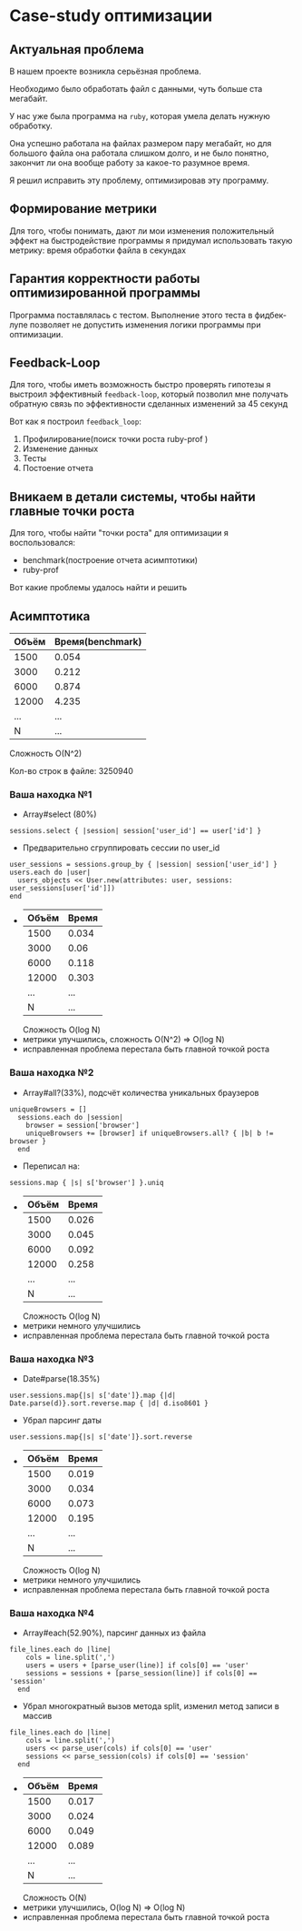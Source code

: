 # Case-study оптимизации

## Актуальная проблема
В нашем проекте возникла серьёзная проблема.

Необходимо было обработать файл с данными, чуть больше ста мегабайт.

У нас уже была программа на `ruby`, которая умела делать нужную обработку.

Она успешно работала на файлах размером пару мегабайт, но для большого файла она работала слишком долго, и не было понятно, закончит ли она вообще работу за какое-то разумное время.

Я решил исправить эту проблему, оптимизировав эту программу.

## Формирование метрики
Для того, чтобы понимать, дают ли мои изменения положительный эффект на быстродействие программы я придумал использовать такую метрику: время обработки файла в секундах

## Гарантия корректности работы оптимизированной программы
Программа поставлялась с тестом. Выполнение этого теста в фидбек-лупе позволяет не допустить изменения логики программы при оптимизации.

## Feedback-Loop
Для того, чтобы иметь возможность быстро проверять гипотезы я выстроил эффективный `feedback-loop`, который позволил мне получать обратную связь по эффективности сделанных изменений за 45 секунд

Вот как я построил `feedback_loop`:

1. Профилирование(поиск точки роста ruby-prof )
2. Изменение данных
3. Тесты
4. Постоение отчета 

## Вникаем в детали системы, чтобы найти главные точки роста
Для того, чтобы найти "точки роста" для оптимизации я воспользовался:

- benchmark(построение отчета асимптотики)
- ruby-prof 

Вот какие проблемы удалось найти и решить
## Асимптотика
| Объём | Время(benchmark) |
| ------ | ------ |
| 1500 | 0.054 |
| 3000 | 0.212 |
| 6000 | 0.874 |
| 12000 | 4.235  |
| ... | ... |
| N | ... |
Сложность O(N^2)

Кол-во строк в файле: 3250940

### Ваша находка №1
- Array#select (80%) 

```sessions.select { |session| session['user_id'] == user['id'] }```
- Предварительно сгруппировать сессии по user_id
```
user_sessions = sessions.group_by { |session| session['user_id'] }
users.each do |user|
  users_objects << User.new(attributes: user, sessions: user_sessions[user['id']])
end
``` 
 
- | Объём | Время |
  | ------ | ------ |
  | 1500 | 0.034 |
  | 3000 | 0.06 |
  | 6000 | 0.118 |
  | 12000 | 0.303 |
  | ... | ... |
  |  N  | ... |
  Сложность O(log N)
- метрики улучшились, сложность O(N^2) => O(log N)
- исправленная проблема перестала быть главной точкой роста

### Ваша находка №2
- Array#all?(33%), подсчёт количества уникальных браузеров

```
uniqueBrowsers = []
  sessions.each do |session|
    browser = session['browser']
    uniqueBrowsers += [browser] if uniqueBrowsers.all? { |b| b != browser }
  end
```
- Переписал на:
```
sessions.map { |s| s['browser'] }.uniq
``` 

- | Объём | Время |
    | ------ | ------ |
  | 1500 | 0.026 |
  | 3000 | 0.045 |
  | 6000 | 0.092 |
  | 12000 | 0.258 |
  | ... | ... |
  |  N  | ... |
  Сложность O(log N)
- метрики немного улучшились
- исправленная проблема перестала быть главной точкой роста

### Ваша находка №3
- Date#parse(18.35%)

```
user.sessions.map{|s| s['date']}.map {|d| Date.parse(d)}.sort.reverse.map { |d| d.iso8601 }
```
- Убрал парсинг даты
```
user.sessions.map{|s| s['date']}.sort.reverse
``` 

- | Объём | Время |
  | ------ | ------ |
  | 1500 | 0.019 |
  | 3000 | 0.034 |
  | 6000 | 0.073 |
  | 12000 | 0.195 |
  | ... | ... |
  |  N  | ... |
  Сложность O(log N)
- метрики немного улучшились
- исправленная проблема перестала быть главной точкой роста

### Ваша находка №4
- Array#each(52.90%), парсинг данных из файла

```
file_lines.each do |line|
    cols = line.split(',')
    users = users + [parse_user(line)] if cols[0] == 'user'
    sessions = sessions + [parse_session(line)] if cols[0] == 'session'
  end
```
- Убрал многократный вызов метода split, изменил метод записи в массив 
```
file_lines.each do |line|
    cols = line.split(',')
    users << parse_user(cols) if cols[0] == 'user'
    sessions << parse_session(cols) if cols[0] == 'session'
  end
``` 

- | Объём | Время |
    | ------ | ------ |
  | 1500 | 0.017 |
  | 3000 | 0.024 |
  | 6000 | 0.049 |
  | 12000 | 0.089 |
  | ... | ... |
  |  N  | ... |
  Сложность O(N)
- метрики улучшились, O(log N) => O(log N)
- исправленная проблема перестала быть главной точкой роста
